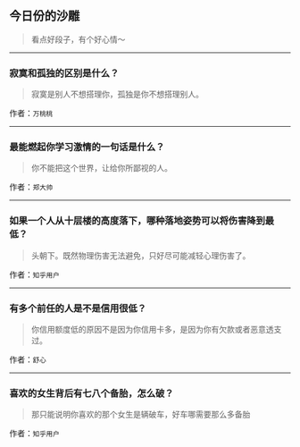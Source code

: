 ## 今日份的沙雕

> 看点好段子，有个好心情～


 
---

### 寂寞和孤独的区别是什么？

> 寂寞是别人不想搭理你，孤独是你不想搭理别人。


作者：`万桃桃`

---

### 最能燃起你学习激情的一句话是什么？

> 你不能把这个世界，让给你所鄙视的人。


作者：`郑大帅`

---

### 如果一个人从十层楼的高度落下，哪种落地姿势可以将伤害降到最低？

> 头朝下。既然物理伤害无法避免，只好尽可能减轻心理伤害了。


作者：`知乎用户`

---

### 有多个前任的人是不是信用很低？

> 你信用额度低的原因不是因为你信用卡多，是因为你有欠款或者恶意透支过。


作者：`舒心`

---

### 喜欢的女生背后有七八个备胎，怎么破？

> 那只能说明你喜欢的那个女生是辆破车，好车哪需要那么多备胎


作者：`知乎用户`